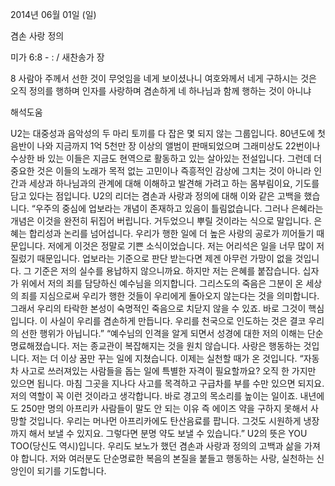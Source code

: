 2014년 06월 01일 (일)

겸손 사랑 정의



미가 6:8 - : / 새찬송가  장


8 사람아 주께서 선한 것이 무엇임을 네게 보이셨나니 여호와께서 네게 구하시는 것은 오직 정의를 행하며 인자를 사랑하며 겸손하게 네 하나님과 함께 행하는 것이 아니냐

해석도움





U2는 대중성과 음악성의 두 마리 토끼를 다 잡은 몇 되지 않는 그룹입니다. 80년도에 첫 음반이 나와 지금까지 1억 5천만 장 이상의 앨범이 판매되었으며 그래미상도 22번이나 수상한 바 있는 이들은 지금도 현역으로 활동하고 있는 살아있는 전설입니다. 그런데 더 중요한 것은 이들의 노래가 목적 없는 고민이나 즉흥적인 감상에 그치는 것이 아니라 인간과 세상과 하나님과의 관계에 대해 이해하고 발견해 가려고 하는 몸부림이요, 기도를 담고 있다는 점입니다. U2의 리더는 겸손과 사랑과 정의에 대해 이와 같은 고백을 했습니다. 
“우주의 중심에 업보라는 개념이 존재하고 있음이 틀림없습니다. 그러나 은혜라는 개념은 이것을 완전히 뒤집어 버립니다. 거두었으니 뿌릴 것이라는 식으로 말입니다. 은혜는 합리성과 논리를 넘어섭니다. 우리가 행한 일에 더 높은 사랑의 공로가 끼어들기 때문입니다. 저에게 이것은 정말로 기쁜 소식이었습니다. 저는 어리석은 일을 너무 많이 저질렀기 때문입니다. 업보라는 기준으로 판단 받는다면 제겐 아무런 가망이 없을 것입니다. 그 기준은 저의 실수를 용납하지 않으니까요. 하지만 저는 은혜를 붙잡습니다. 십자가 위에서 저의 죄를 담당하신 예수님을 의지합니다. 그리스도의 죽음은 그분이 온 세상의 죄를 지심으로써 우리가 행한 것들이 우리에게 돌아오지 않는다는 것을 의미합니다. 그래서 우리의 타락한 본성이 숙명적인 죽음으로 치닫지 않을 수 있죠. 바로 그것이 핵심입니다. 이 사실이 우리를 겸손하게 만듭니다. 우리를 천국으로 인도하는 것은 결코 우리의 선한 행위가 아닙니다.”
“예수님의 인격을 알게 되면서 성경에 대한 저의 이해는 단순명료해졌습니다. 저는 종교관이 복잡해지는 것을 원치 않습니다. 사랑은 행동하는 것입니다. 저는 더 이상 꿈만 꾸는 일에 지쳤습니다. 이제는 실천할 때가 온 것입니다. “자동차 사고로 쓰러져있는 사람들을 돕는 일에 특별한 자격이 필요할까요? 오직 한 가지만 있으면 됩니다. 마침 그곳을 지나다 사고를 목격하고 구급차를 부를 수만 있으면 되지요. 저의 역할이 꼭 이런 것이라고 생각합니다. 바로 경고의 목소리를 높이는 일이죠. 내년에도 250만 명의 아프리카 사람들이 말도 안 되는 이유 즉 에이즈 약을 구하지 못해서 사망할 것입니다. 우리는 머나먼 아프리카에도 탄산음료를 팝니다. 그것도 시원하게 냉장까지 해서 보낼 수 있지요. 그렇다면 분명 약도 보낼 수 있습니다.”
U2의 뜻은 YOU TOO(당신도 역시)입니다. 우리도 보노가 했던 겸손과 사랑과 정의의 고백과 삶을 가져야 합니다. 저와 여러분도 단순명료한 복음의 본질을 붙들고 행동하는 사랑, 실천하는 신앙인이 되기를 기도합니다.